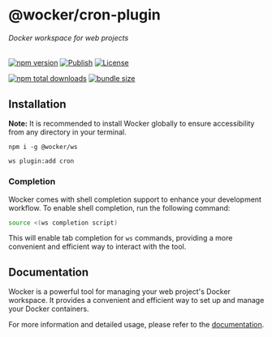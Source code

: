 # @wocker/cron-plugin

###### Docker workspace for web projects

[![npm version](https://img.shields.io/npm/v/@wocker/cron-plugin.svg)](https://www.npmjs.com/package/@wocker/cron-plugin)
[![Publish](https://github.com/kearisp/wocker-cron-plugin/actions/workflows/publish-latest.yml/badge.svg?event=release)](https://github.com/kearisp/wocker-cron-plugin/actions/workflows/publish-latest.yml)
[![License](https://img.shields.io/npm/l/@wocker/cron-plugin)](https://github.com/kearisp/wocker-cron-plugin/blob/main/LICENSE)

[![npm total downloads](https://img.shields.io/npm/dt/@wocker/cron-plugin.svg)](https://www.npmjs.com/package/@wocker/cron-plugin)
[![bundle size](https://img.shields.io/bundlephobia/minzip/@wocker/cron-plugin)](https://bundlephobia.com/package/@wocker/cron-plugin)

## Installation

**Note:** It is recommended to install Wocker globally to ensure accessibility from any directory in your terminal.

```shell
npm i -g @wocker/ws
```

```shell
ws plugin:add cron
```


### Completion

Wocker comes with shell completion support to enhance your development workflow. To enable shell completion, run the following command:

```bash
source <(ws completion script)
```

This will enable tab completion for `ws` commands, providing a more convenient and efficient way to interact with the tool.


## Documentation

Wocker is a powerful tool for managing your web project's Docker workspace. It provides a convenient and efficient way to set up and manage your Docker containers.

For more information and detailed usage, please refer to the [documentation](https://kearisp.github.io/wocker).
